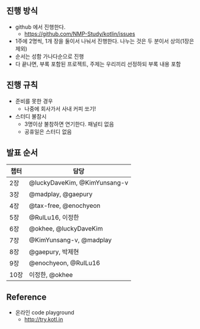 ## 진행 방식
- github 에서 진행한다.
  - https://github.com/NMP-Study/kotlin/issues
- 1주에 2명씩, 1개 장을 둘이서 나눠서 진행한다. 나누는 것은 두 분이서 상의(1장은 제외)
- 순서는 성함 가나다순으로 진행
- 다 끝나면, 부록 포함된 프로젝트, 주제는 우리끼리 선정하되 부록 내용 포함

## 진행 규칙
- 준비를 못한 경우
  - 나중에 회사가서 사내 커피 쏘기!
- 스터디 불참시
  - 3명이상 불참하면 연기한다. 패널티 없음
  - 공휴일은 스터디 없음

## 발표 순서
챕터 | 담당
--|--
2장 | @luckyDaveKim, @KimYunsang-v
3장 | @madplay, @gaepury
4장 | @tax-free, @enochyeon
5장 | @RulLu16, 이정한
6장 | @okhee, @luckyDaveKim
7장 | @KimYunsang-v, @madplay
8장 | @gaepury, 박제현
9장 | @enochyeon, @RulLu16
10장 | 이정한, @okhee


## Reference
- 온라인 code playground
   - http://try.kotl.in
